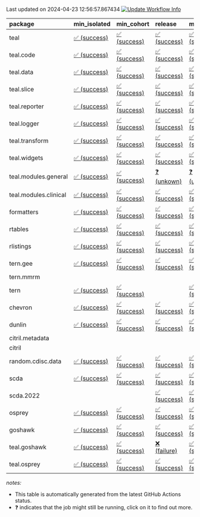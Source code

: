 Last updated on 2024-04-23 12:56:57.867434 [![Update Workflow
Info](https://github.com/averissimo/verdepcheck-status/actions/workflows/update.yaml/badge.svg)](https://github.com/averissimo/verdepcheck-status/actions/workflows/update.yaml)

<table>
<colgroup>
<col style="width: 4%" />
<col style="width: 23%" />
<col style="width: 23%" />
<col style="width: 23%" />
<col style="width: 23%" />
</colgroup>
<thead>
<tr class="header">
<th style="text-align: left;">package</th>
<th style="text-align: left;">min_isolated</th>
<th style="text-align: left;">min_cohort</th>
<th style="text-align: left;">release</th>
<th style="text-align: left;">max</th>
</tr>
</thead>
<tbody>
<tr class="odd">
<td style="text-align: left;">teal</td>
<td
style="text-align: left;"><a href="https://github.com/insightsengineering/teal/actions/runs/8769910731/job/24065899241">✅
(success)</a></td>
<td
style="text-align: left;"><a href="https://github.com/insightsengineering/teal/actions/runs/8769910731/job/24065899425">✅
(success)</a></td>
<td
style="text-align: left;"><a href="https://github.com/insightsengineering/teal/actions/runs/8769910731/job/24065899337">✅
(success)</a></td>
<td
style="text-align: left;"><a href="https://github.com/insightsengineering/teal/actions/runs/8769910731/job/24065899169">✅
(success)</a></td>
</tr>
<tr class="even">
<td style="text-align: left;">teal.code</td>
<td
style="text-align: left;"><a href="https://github.com/insightsengineering/teal.code/actions/runs/8769911849/job/24065901360">✅
(success)</a></td>
<td
style="text-align: left;"><a href="https://github.com/insightsengineering/teal.code/actions/runs/8769911849/job/24065901302">✅
(success)</a></td>
<td
style="text-align: left;"><a href="https://github.com/insightsengineering/teal.code/actions/runs/8769911849/job/24065901423">✅
(success)</a></td>
<td
style="text-align: left;"><a href="https://github.com/insightsengineering/teal.code/actions/runs/8769911849/job/24065901271">✅
(success)</a></td>
</tr>
<tr class="odd">
<td style="text-align: left;">teal.data</td>
<td
style="text-align: left;"><a href="https://github.com/insightsengineering/teal.data/actions/runs/8769913433/job/24065904647">✅
(success)</a></td>
<td
style="text-align: left;"><a href="https://github.com/insightsengineering/teal.data/actions/runs/8769913433/job/24065904451">✅
(success)</a></td>
<td
style="text-align: left;"><a href="https://github.com/insightsengineering/teal.data/actions/runs/8769913433/job/24065904730">✅
(success)</a></td>
<td
style="text-align: left;"><a href="https://github.com/insightsengineering/teal.data/actions/runs/8769913433/job/24065904584">✅
(success)</a></td>
</tr>
<tr class="even">
<td style="text-align: left;">teal.slice</td>
<td
style="text-align: left;"><a href="https://github.com/insightsengineering/teal.slice/actions/runs/8769918611/job/24065915749">✅
(success)</a></td>
<td
style="text-align: left;"><a href="https://github.com/insightsengineering/teal.slice/actions/runs/8769918611/job/24065915701">✅
(success)</a></td>
<td
style="text-align: left;"><a href="https://github.com/insightsengineering/teal.slice/actions/runs/8769918611/job/24065915807">✅
(success)</a></td>
<td
style="text-align: left;"><a href="https://github.com/insightsengineering/teal.slice/actions/runs/8769918611/job/24065915651">✅
(success)</a></td>
</tr>
<tr class="odd">
<td style="text-align: left;">teal.reporter</td>
<td
style="text-align: left;"><a href="https://github.com/insightsengineering/teal.reporter/actions/runs/8769915175/job/24065908681">✅
(success)</a></td>
<td
style="text-align: left;"><a href="https://github.com/insightsengineering/teal.reporter/actions/runs/8769915175/job/24065908557">✅
(success)</a></td>
<td
style="text-align: left;"><a href="https://github.com/insightsengineering/teal.reporter/actions/runs/8769915175/job/24065908754">✅
(success)</a></td>
<td
style="text-align: left;"><a href="https://github.com/insightsengineering/teal.reporter/actions/runs/8769915175/job/24065908470">✅
(success)</a></td>
</tr>
<tr class="even">
<td style="text-align: left;">teal.logger</td>
<td
style="text-align: left;"><a href="https://github.com/insightsengineering/teal.logger/actions/runs/8769911914/job/24065901600">✅
(success)</a></td>
<td
style="text-align: left;"><a href="https://github.com/insightsengineering/teal.logger/actions/runs/8769911914/job/24065901524">✅
(success)</a></td>
<td
style="text-align: left;"><a href="https://github.com/insightsengineering/teal.logger/actions/runs/8769911914/job/24065901653">✅
(success)</a></td>
<td
style="text-align: left;"><a href="https://github.com/insightsengineering/teal.logger/actions/runs/8769911914/job/24065901479">✅
(success)</a></td>
</tr>
<tr class="odd">
<td style="text-align: left;">teal.transform</td>
<td
style="text-align: left;"><a href="https://github.com/insightsengineering/teal.transform/actions/runs/8769916257/job/24065910614">✅
(success)</a></td>
<td
style="text-align: left;"><a href="https://github.com/insightsengineering/teal.transform/actions/runs/8769916257/job/24065910522">✅
(success)</a></td>
<td
style="text-align: left;"><a href="https://github.com/insightsengineering/teal.transform/actions/runs/8769916257/job/24065910658">✅
(success)</a></td>
<td
style="text-align: left;"><a href="https://github.com/insightsengineering/teal.transform/actions/runs/8769916257/job/24065910576">✅
(success)</a></td>
</tr>
<tr class="even">
<td style="text-align: left;">teal.widgets</td>
<td
style="text-align: left;"><a href="https://github.com/insightsengineering/teal.widgets/actions/runs/8769926730/job/24065932112">✅
(success)</a></td>
<td
style="text-align: left;"><a href="https://github.com/insightsengineering/teal.widgets/actions/runs/8769926730/job/24065932060">✅
(success)</a></td>
<td
style="text-align: left;"><a href="https://github.com/insightsengineering/teal.widgets/actions/runs/8769926730/job/24065932155">✅
(success)</a></td>
<td
style="text-align: left;"><a href="https://github.com/insightsengineering/teal.widgets/actions/runs/8769926730/job/24065932005">✅
(success)</a></td>
</tr>
<tr class="odd">
<td style="text-align: left;">teal.modules.general</td>
<td
style="text-align: left;"><a href="https://github.com/insightsengineering/teal.modules.general/actions/runs/8769911456/job/24148382303">✅
(success)</a></td>
<td
style="text-align: left;"><a href="https://github.com/insightsengineering/teal.modules.general/actions/runs/8769911456/job/24148382072">✅
(success)</a></td>
<td
style="text-align: left;"><a href="https://github.com/insightsengineering/teal.modules.general/actions/runs/8769911456/job/24148382865">❓
(unkown)</a></td>
<td
style="text-align: left;"><a href="https://github.com/insightsengineering/teal.modules.general/actions/runs/8769911456/job/24148382535">❓
(unkown)</a></td>
</tr>
<tr class="even">
<td style="text-align: left;">teal.modules.clinical</td>
<td
style="text-align: left;"><a href="https://github.com/insightsengineering/teal.modules.clinical/actions/runs/8769922256/job/24065922928">✅
(success)</a></td>
<td
style="text-align: left;"><a href="https://github.com/insightsengineering/teal.modules.clinical/actions/runs/8769922256/job/24065922829">✅
(success)</a></td>
<td
style="text-align: left;"><a href="https://github.com/insightsengineering/teal.modules.clinical/actions/runs/8769922256/job/24065923003">✅
(success)</a></td>
<td
style="text-align: left;"><a href="https://github.com/insightsengineering/teal.modules.clinical/actions/runs/8769922256/job/24065922721">✅
(success)</a></td>
</tr>
<tr class="odd">
<td style="text-align: left;">formatters</td>
<td
style="text-align: left;"><a href="https://github.com/insightsengineering/formatters/actions/runs/8769919416/job/24065917382">✅
(success)</a></td>
<td
style="text-align: left;"><a href="https://github.com/insightsengineering/formatters/actions/runs/8769919416/job/24065917284">✅
(success)</a></td>
<td
style="text-align: left;"><a href="https://github.com/insightsengineering/formatters/actions/runs/8769919416/job/24065917460">✅
(success)</a></td>
<td
style="text-align: left;"><a href="https://github.com/insightsengineering/formatters/actions/runs/8769919416/job/24065917214">✅
(success)</a></td>
</tr>
<tr class="even">
<td style="text-align: left;">rtables</td>
<td
style="text-align: left;"><a href="https://github.com/insightsengineering/rtables/actions/runs/8769910617/job/24065899086">✅
(success)</a></td>
<td
style="text-align: left;"><a href="https://github.com/insightsengineering/rtables/actions/runs/8769910617/job/24065899183">✅
(success)</a></td>
<td
style="text-align: left;"><a href="https://github.com/insightsengineering/rtables/actions/runs/8769910617/job/24065899021">✅
(success)</a></td>
<td
style="text-align: left;"><a href="https://github.com/insightsengineering/rtables/actions/runs/8769910617/job/24065898962">✅
(success)</a></td>
</tr>
<tr class="odd">
<td style="text-align: left;">rlistings</td>
<td
style="text-align: left;"><a href="https://github.com/insightsengineering/rlistings/actions/runs/8769914553/job/24065906985">✅
(success)</a></td>
<td
style="text-align: left;"><a href="https://github.com/insightsengineering/rlistings/actions/runs/8769914553/job/24065907039">✅
(success)</a></td>
<td
style="text-align: left;"><a href="https://github.com/insightsengineering/rlistings/actions/runs/8769914553/job/24065907087">✅
(success)</a></td>
<td
style="text-align: left;"><a href="https://github.com/insightsengineering/rlistings/actions/runs/8769914553/job/24065906920">✅
(success)</a></td>
</tr>
<tr class="even">
<td style="text-align: left;">tern.gee</td>
<td
style="text-align: left;"><a href="https://github.com/insightsengineering/tern.gee/actions/runs/8769921303/job/24065921247">✅
(success)</a></td>
<td
style="text-align: left;"><a href="https://github.com/insightsengineering/tern.gee/actions/runs/8769921303/job/24065921104">✅
(success)</a></td>
<td
style="text-align: left;"><a href="https://github.com/insightsengineering/tern.gee/actions/runs/8769921303/job/24065921322">✅
(success)</a></td>
<td
style="text-align: left;"><a href="https://github.com/insightsengineering/tern.gee/actions/runs/8769921303/job/24065921177">✅
(success)</a></td>
</tr>
<tr class="odd">
<td style="text-align: left;">tern.mmrm</td>
<td style="text-align: left;"></td>
<td style="text-align: left;"></td>
<td style="text-align: left;"></td>
<td style="text-align: left;"></td>
</tr>
<tr class="even">
<td style="text-align: left;">tern</td>
<td
style="text-align: left;"><a href="https://github.com/insightsengineering/tern/actions/runs/8769915302/job/24065908702">✅
(success)</a></td>
<td
style="text-align: left;"><a href="https://github.com/insightsengineering/tern/actions/runs/8769915302/job/24065908573">✅
(success)</a></td>
<td style="text-align: left;"></td>
<td
style="text-align: left;"><a href="https://github.com/insightsengineering/tern/actions/runs/8769915302/job/24065908649">✅
(success)</a></td>
</tr>
<tr class="odd">
<td style="text-align: left;">chevron</td>
<td
style="text-align: left;"><a href="https://github.com/insightsengineering/chevron/actions/runs/8769926457/job/24065931684">✅
(success)</a></td>
<td
style="text-align: left;"><a href="https://github.com/insightsengineering/chevron/actions/runs/8769926457/job/24065931608">✅
(success)</a></td>
<td
style="text-align: left;"><a href="https://github.com/insightsengineering/chevron/actions/runs/8769926457/job/24065931750">✅
(success)</a></td>
<td
style="text-align: left;"><a href="https://github.com/insightsengineering/chevron/actions/runs/8769926457/job/24065931801">✅
(success)</a></td>
</tr>
<tr class="even">
<td style="text-align: left;">dunlin</td>
<td
style="text-align: left;"><a href="https://github.com/insightsengineering/dunlin/actions/runs/8769914057/job/24065905721">✅
(success)</a></td>
<td
style="text-align: left;"><a href="https://github.com/insightsengineering/dunlin/actions/runs/8769914057/job/24065905550">✅
(success)</a></td>
<td
style="text-align: left;"><a href="https://github.com/insightsengineering/dunlin/actions/runs/8769914057/job/24065905677">✅
(success)</a></td>
<td
style="text-align: left;"><a href="https://github.com/insightsengineering/dunlin/actions/runs/8769914057/job/24065905611">✅
(success)</a></td>
</tr>
<tr class="odd">
<td style="text-align: left;">citril.metadata</td>
<td style="text-align: left;"></td>
<td style="text-align: left;"></td>
<td style="text-align: left;"></td>
<td style="text-align: left;"></td>
</tr>
<tr class="even">
<td style="text-align: left;">citril</td>
<td style="text-align: left;"></td>
<td style="text-align: left;"></td>
<td style="text-align: left;"></td>
<td style="text-align: left;"></td>
</tr>
<tr class="odd">
<td style="text-align: left;">random.cdisc.data</td>
<td
style="text-align: left;"><a href="https://github.com/insightsengineering/random.cdisc.data/actions/runs/6918179803/job/18820148722">✅
(success)</a></td>
<td
style="text-align: left;"><a href="https://github.com/insightsengineering/random.cdisc.data/actions/runs/6918179803/job/18820148682">✅
(success)</a></td>
<td
style="text-align: left;"><a href="https://github.com/insightsengineering/random.cdisc.data/actions/runs/6918179803/job/18820148802">✅
(success)</a></td>
<td
style="text-align: left;"><a href="https://github.com/insightsengineering/random.cdisc.data/actions/runs/6918179803/job/18820148771">✅
(success)</a></td>
</tr>
<tr class="even">
<td style="text-align: left;">scda</td>
<td
style="text-align: left;"><a href="https://github.com/insightsengineering/scda/actions/runs/8784382790/job/24102497082">✅
(success)</a></td>
<td
style="text-align: left;"><a href="https://github.com/insightsengineering/scda/actions/runs/8784382790/job/24102496312">✅
(success)</a></td>
<td
style="text-align: left;"><a href="https://github.com/insightsengineering/scda/actions/runs/8784382790/job/24102497489">✅
(success)</a></td>
<td
style="text-align: left;"><a href="https://github.com/insightsengineering/scda/actions/runs/8784382790/job/24102496734">✅
(success)</a></td>
</tr>
<tr class="odd">
<td style="text-align: left;">scda.2022</td>
<td style="text-align: left;"></td>
<td style="text-align: left;"></td>
<td
style="text-align: left;"><a href="https://github.com/insightsengineering/scda.2022/actions/runs/8769920067/job/24065918211">✅
(success)</a></td>
<td
style="text-align: left;"><a href="https://github.com/insightsengineering/scda.2022/actions/runs/8769920067/job/24065918281">✅
(success)</a></td>
</tr>
<tr class="even">
<td style="text-align: left;">osprey</td>
<td
style="text-align: left;"><a href="https://github.com/insightsengineering/osprey/actions/runs/8799593583/job/24148953076">✅
(success)</a></td>
<td
style="text-align: left;"><a href="https://github.com/insightsengineering/osprey/actions/runs/8799593583/job/24148952820">✅
(success)</a></td>
<td
style="text-align: left;"><a href="https://github.com/insightsengineering/osprey/actions/runs/8799593583/job/24148953284">✅
(success)</a></td>
<td
style="text-align: left;"><a href="https://github.com/insightsengineering/osprey/actions/runs/8799593583/job/24148952471">✅
(success)</a></td>
</tr>
<tr class="odd">
<td style="text-align: left;">goshawk</td>
<td
style="text-align: left;"><a href="https://github.com/insightsengineering/goshawk/actions/runs/8800086648/job/24150520287">✅
(success)</a></td>
<td
style="text-align: left;"><a href="https://github.com/insightsengineering/goshawk/actions/runs/8800086648/job/24150519939">✅
(success)</a></td>
<td
style="text-align: left;"><a href="https://github.com/insightsengineering/goshawk/actions/runs/8800086648/job/24150520651">✅
(success)</a></td>
<td
style="text-align: left;"><a href="https://github.com/insightsengineering/goshawk/actions/runs/8800086648/job/24150520969">✅
(success)</a></td>
</tr>
<tr class="even">
<td style="text-align: left;">teal.goshawk</td>
<td
style="text-align: left;"><a href="https://github.com/insightsengineering/teal.goshawk/actions/runs/8769918614/job/24065915790">✅
(success)</a></td>
<td
style="text-align: left;"><a href="https://github.com/insightsengineering/teal.goshawk/actions/runs/8769918614/job/24065915698">✅
(success)</a></td>
<td
style="text-align: left;"><a href="https://github.com/insightsengineering/teal.goshawk/actions/runs/8769918614/job/24065915830">❌
(failure)</a></td>
<td
style="text-align: left;"><a href="https://github.com/insightsengineering/teal.goshawk/actions/runs/8769918614/job/24065915746">✅
(success)</a></td>
</tr>
<tr class="odd">
<td style="text-align: left;">teal.osprey</td>
<td
style="text-align: left;"><a href="https://github.com/insightsengineering/teal.osprey/actions/runs/8769923331/job/24065925541">✅
(success)</a></td>
<td
style="text-align: left;"><a href="https://github.com/insightsengineering/teal.osprey/actions/runs/8769923331/job/24065925702">✅
(success)</a></td>
<td
style="text-align: left;"><a href="https://github.com/insightsengineering/teal.osprey/actions/runs/8769923331/job/24065925782">✅
(success)</a></td>
<td
style="text-align: left;"><a href="https://github.com/insightsengineering/teal.osprey/actions/runs/8769923331/job/24065925629">✅
(success)</a></td>
</tr>
</tbody>
</table>

*notes:*

-   This table is automatically generated from the latest GitHub Actions
    status.
-   ❓ indicates that the job might still be running, click on it to
    find out more.

